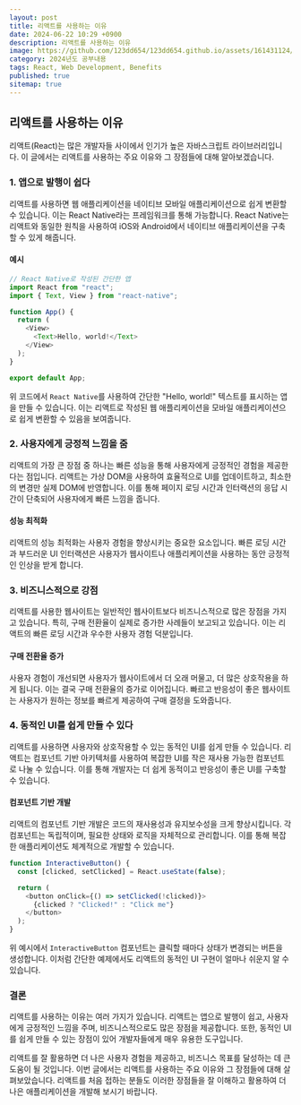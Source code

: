 ```yaml
---
layout: post
title: 리액트를 사용하는 이유
date: 2024-06-22 10:29 +0900
description: 리액트를 사용하는 이유
image: https://github.com/123dd654/123dd654.github.io/assets/161431124/4c7e2466-9070-408b-8b29-3c3e33e7e1b4
category: 2024년도 공부내용
tags: React, Web Development, Benefits
published: true
sitemap: true
---
```


## 리액트를 사용하는 이유

리액트(React)는 많은 개발자들 사이에서 인기가 높은 자바스크립트 라이브러리입니다. 이 글에서는 리액트를 사용하는 주요 이유와 그 장점들에 대해 알아보겠습니다.

### 1. 앱으로 발행이 쉽다

리액트를 사용하면 웹 애플리케이션을 네이티브 모바일 애플리케이션으로 쉽게 변환할 수 있습니다. 이는 React Native라는 프레임워크를 통해 가능합니다. React Native는 리액트와 동일한 원칙을 사용하여 iOS와 Android에서 네이티브 애플리케이션을 구축할 수 있게 해줍니다.

#### 예시

```javascript
// React Native로 작성된 간단한 앱
import React from "react";
import { Text, View } from "react-native";

function App() {
  return (
    <View>
      <Text>Hello, world!</Text>
    </View>
  );
}

export default App;
```

위 코드에서 `React Native`를 사용하여 간단한 "Hello, world!" 텍스트를 표시하는 앱을 만들 수 있습니다. 이는 리액트로 작성된 웹 애플리케이션을 모바일 애플리케이션으로 쉽게 변환할 수 있음을 보여줍니다.

### 2. 사용자에게 긍정적 느낌을 줌

리액트의 가장 큰 장점 중 하나는 빠른 성능을 통해 사용자에게 긍정적인 경험을 제공한다는 점입니다. 리액트는 가상 DOM을 사용하여 효율적으로 UI를 업데이트하고, 최소한의 변경만 실제 DOM에 반영합니다. 이를 통해 페이지 로딩 시간과 인터랙션의 응답 시간이 단축되어 사용자에게 빠른 느낌을 줍니다.

#### 성능 최적화

리액트의 성능 최적화는 사용자 경험을 향상시키는 중요한 요소입니다. 빠른 로딩 시간과 부드러운 UI 인터랙션은 사용자가 웹사이트나 애플리케이션을 사용하는 동안 긍정적인 인상을 받게 합니다.

### 3. 비즈니스적으로 강점

리액트를 사용한 웹사이트는 일반적인 웹사이트보다 비즈니스적으로 많은 장점을 가지고 있습니다. 특히, 구매 전환율이 실제로 증가한 사례들이 보고되고 있습니다. 이는 리액트의 빠른 로딩 시간과 우수한 사용자 경험 덕분입니다.

#### 구매 전환율 증가

사용자 경험이 개선되면 사용자가 웹사이트에서 더 오래 머물고, 더 많은 상호작용을 하게 됩니다. 이는 결국 구매 전환율의 증가로 이어집니다. 빠르고 반응성이 좋은 웹사이트는 사용자가 원하는 정보를 빠르게 제공하여 구매 결정을 도와줍니다.

### 4. 동적인 UI를 쉽게 만들 수 있다

리액트를 사용하면 사용자와 상호작용할 수 있는 동적인 UI를 쉽게 만들 수 있습니다. 리액트는 컴포넌트 기반 아키텍처를 사용하여 복잡한 UI를 작은 재사용 가능한 컴포넌트로 나눌 수 있습니다. 이를 통해 개발자는 더 쉽게 동적이고 반응성이 좋은 UI를 구축할 수 있습니다.

#### 컴포넌트 기반 개발

리액트의 컴포넌트 기반 개발은 코드의 재사용성과 유지보수성을 크게 향상시킵니다. 각 컴포넌트는 독립적이며, 필요한 상태와 로직을 자체적으로 관리합니다. 이를 통해 복잡한 애플리케이션도 체계적으로 개발할 수 있습니다.

```javascript
function InteractiveButton() {
  const [clicked, setClicked] = React.useState(false);

  return (
    <button onClick={() => setClicked(!clicked)}>
      {clicked ? "Clicked!" : "Click me"}
    </button>
  );
}
```

위 예시에서 `InteractiveButton` 컴포넌트는 클릭할 때마다 상태가 변경되는 버튼을 생성합니다. 이처럼 간단한 예제에서도 리액트의 동적인 UI 구현이 얼마나 쉬운지 알 수 있습니다.

### 결론

리액트를 사용하는 이유는 여러 가지가 있습니다. 리액트는 앱으로 발행이 쉽고, 사용자에게 긍정적인 느낌을 주며, 비즈니스적으로도 많은 장점을 제공합니다. 또한, 동적인 UI를 쉽게 만들 수 있는 장점이 있어 개발자들에게 매우 유용한 도구입니다.

리액트를 잘 활용하면 더 나은 사용자 경험을 제공하고, 비즈니스 목표를 달성하는 데 큰 도움이 될 것입니다. 이번 글에서는 리액트를 사용하는 주요 이유와 그 장점들에 대해 살펴보았습니다. 리액트를 처음 접하는 분들도 이러한 장점들을 잘 이해하고 활용하여 더 나은 애플리케이션을 개발해 보시기 바랍니다.
